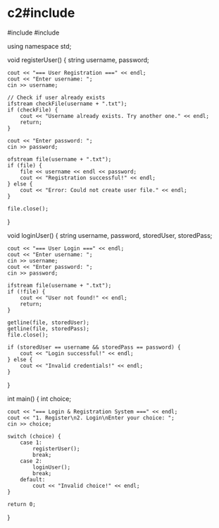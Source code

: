 # c2#include <iostream>
#include <fstream>
#include <string>

using namespace std;

void registerUser() {
    string username, password;

    cout << "=== User Registration ===" << endl;
    cout << "Enter username: ";
    cin >> username;

    // Check if user already exists
    ifstream checkFile(username + ".txt");
    if (checkFile) {
        cout << "Username already exists. Try another one." << endl;
        return;
    }

    cout << "Enter password: ";
    cin >> password;

    ofstream file(username + ".txt");
    if (file) {
        file << username << endl << password;
        cout << "Registration successful!" << endl;
    } else {
        cout << "Error: Could not create user file." << endl;
    }

    file.close();
}

void loginUser() {
    string username, password, storedUser, storedPass;

    cout << "=== User Login ===" << endl;
    cout << "Enter username: ";
    cin >> username;
    cout << "Enter password: ";
    cin >> password;

    ifstream file(username + ".txt");
    if (!file) {
        cout << "User not found!" << endl;
        return;
    }

    getline(file, storedUser);
    getline(file, storedPass);
    file.close();

    if (storedUser == username && storedPass == password) {
        cout << "Login successful!" << endl;
    } else {
        cout << "Invalid credentials!" << endl;
    }
}

int main() {
    int choice;

    cout << "=== Login & Registration System ===" << endl;
    cout << "1. Register\n2. Login\nEnter your choice: ";
    cin >> choice;

    switch (choice) {
        case 1:
            registerUser();
            break;
        case 2:
            loginUser();
            break;
        default:
            cout << "Invalid choice!" << endl;
    }

    return 0;
}
